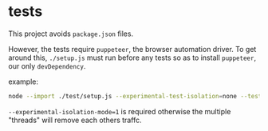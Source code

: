 # tests

This project avoids `package.json` files.

However, the tests require `puppeteer`, the browser automation driver.
To get around this, `./setup.js` must run before any tests so as to install
`puppeteer`, our only `devDependency`.

example:

```bash
node --import ./test/setup.js --experimental-test-isolation=none --test
```

`--experimental-isolation-mode=1` is required otherwise the multiple 
"threads" will remove each others traffc.
